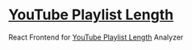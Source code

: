 # [YouTube Playlist Length](https://youtube-playlist-length-analyzer.akamhy.me)
React Frontend for [YouTube Playlist Length](https://youtube-playlist-length-analyzer.akamhy.me) Analyzer
